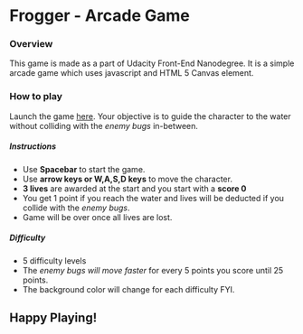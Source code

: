 Frogger - Arcade Game
======================
### Overview
This game is made as a part of Udacity Front-End Nanodegree. It is a simple arcade game which uses javascript and HTML 5 Canvas element. 

### How to play
Launch the game [here](https://aravindhb4.github.io/arcade-game). Your objective is to guide the character to the water without colliding with the *enemy bugs* in-between. 
##### Instructions
* Use **Spacebar** to start the game.
* Use **arrow keys or W,A,S,D keys** to move the character.
* **3 lives** are awarded at the start and you start with a **score 0**
* You get 1 point if you reach the water and lives will be deducted if you collide with the *enemy bugs*.
* Game will be over once all lives are lost.

##### Difficulty
* 5 difficulty levels
* The *enemy bugs will move faster* for every 5 points you score until 25 points.
* The background color will change for each difficulty FYI.

## Happy Playing!
